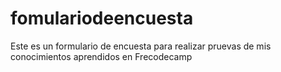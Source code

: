 # fomulariodeencuesta
Este es un formulario de encuesta para realizar pruevas de mis conocimientos aprendidos en Frecodecamp
